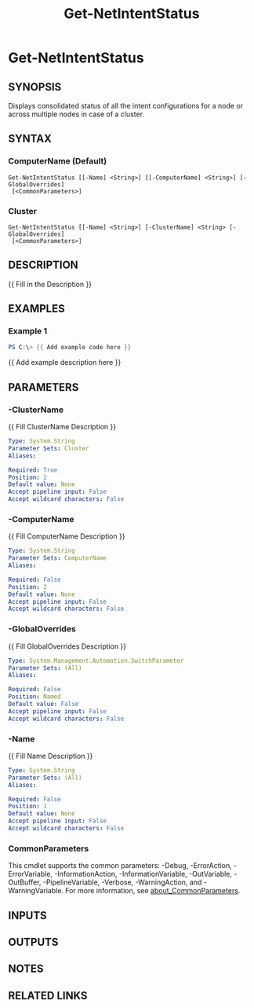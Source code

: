 ﻿---
external help file: NetworkAtc-help.xml
Module Name: NetworkATC
ms.date: 02/21/2024
online version: https://learn.microsoft.com/powershell/module/networkatc/get-netintentstatus?view=windowsserver2025-ps&wt.mc_id=ps-gethelp
schema: 2.0.0
title: Get-NetIntentStatus
---

# Get-NetIntentStatus

## SYNOPSIS
Displays consolidated status of all the intent configurations for a node or across multiple nodes in
case of a cluster.

## SYNTAX

### ComputerName (Default)

```
Get-NetIntentStatus [[-Name] <String>] [[-ComputerName] <String>] [-GlobalOverrides]
 [<CommonParameters>]
```

### Cluster

```
Get-NetIntentStatus [[-Name] <String>] [-ClusterName] <String> [-GlobalOverrides]
 [<CommonParameters>]
```

## DESCRIPTION

{{ Fill in the Description }}

## EXAMPLES

### Example 1

```powershell
PS C:\> {{ Add example code here }}
```

{{ Add example description here }}

## PARAMETERS

### -ClusterName

{{ Fill ClusterName Description }}

```yaml
Type: System.String
Parameter Sets: Cluster
Aliases:

Required: True
Position: 2
Default value: None
Accept pipeline input: False
Accept wildcard characters: False
```

### -ComputerName

{{ Fill ComputerName Description }}

```yaml
Type: System.String
Parameter Sets: ComputerName
Aliases:

Required: False
Position: 2
Default value: None
Accept pipeline input: False
Accept wildcard characters: False
```

### -GlobalOverrides

{{ Fill GlobalOverrides Description }}

```yaml
Type: System.Management.Automation.SwitchParameter
Parameter Sets: (All)
Aliases:

Required: False
Position: Named
Default value: False
Accept pipeline input: False
Accept wildcard characters: False
```

### -Name

{{ Fill Name Description }}

```yaml
Type: System.String
Parameter Sets: (All)
Aliases:

Required: False
Position: 1
Default value: None
Accept pipeline input: False
Accept wildcard characters: False
```

### CommonParameters

This cmdlet supports the common parameters: -Debug, -ErrorAction, -ErrorVariable,
-InformationAction, -InformationVariable, -OutVariable, -OutBuffer, -PipelineVariable, -Verbose,
-WarningAction, and -WarningVariable. For more information, see
[about_CommonParameters](http://go.microsoft.com/fwlink/?LinkID=113216).

## INPUTS

## OUTPUTS

## NOTES

## RELATED LINKS
